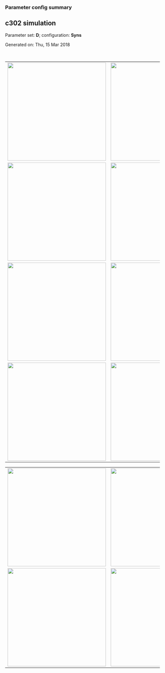 ### Parameter config summary 
<h2>c302 simulation</h2>
<p>Parameter set: <b>D</b>; configuration: <b>Syns</b></p>
<p>Generated on: Thu, 15 Mar 2018</p><br/>
<table>

<tr>
  <td><a href="images/neurons_D_Syns.png"><img alt=" " src="images/neurons_D_Syns.png" height="320"/></a></td>
  <td><a href="images/traces_neuron_Syns_D.png"><img alt=" " src="images/traces_neuron_Syns_D.png" height="320"/></a></td>
</tr>

<tr>
  <td><a href="images/neuron_activity_D_Syns.png"><img alt=" " src="images/neuron_activity_D_Syns.png" height="320"/></a></td>
  <td><a href="images/traces_neuron_activity_Syns_D.png"><img alt=" " src="images/traces_neuron_activity_Syns_D.png" height="320"/></a></td>
</tr>

<tr>
  <td><a href="images/muscles_D_Syns.png"><img alt=" " src="images/muscles_D_Syns.png" height="320"/></a></td>
  <td><a href="images/traces_muscles_Syns_D.png"><img alt=" " src="images/traces_muscles_Syns_D.png" height="320"/></a></td>
</tr>

<tr>
  <td><a href="images/muscle_activity_D_Syns.png"><img alt=" " src="images/muscle_activity_D_Syns.png" height="320"/></a></td>
  <td><a href="images/traces_muscles_activity_Syns_D.png"><img alt=" " src="images/traces_muscles_activity_Syns_D.png" height="320"/></a></td>
</tr>
</table>
<table>

<tr><td><a href="images/c302_D_Syns_exc_to_neurons.png"><img alt=" " src="images/c302_D_Syns_exc_to_neurons.png" height="320"/></a></td>

  <td><a href="images/c302_D_Syns_inh_to_neurons.png"><img alt=" " src="images/c302_D_Syns_inh_to_neurons.png" height="320"/></a></td>

  <td><a href="images/c302_D_Syns_elec_neurons_neurons.png"><img alt=" " src="images/c302_D_Syns_elec_neurons_neurons.png" height="320"/></a></td></tr>

<tr><td><a href="images/c302_D_Syns_exc_to_muscles.png"><img alt=" " src="images/c302_D_Syns_exc_to_muscles.png" height="320"/></a></td>

  <td><a href="images/c302_D_Syns_inh_to_muscles.png"><img alt=" " src="images/c302_D_Syns_inh_to_muscles.png" height="320"/></a></td></tr>
</table>
